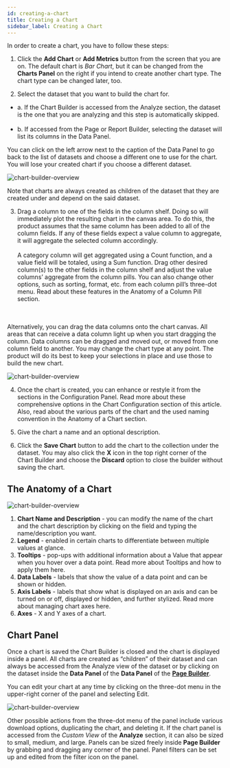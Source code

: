 ```yaml
---
id: creating-a-chart
title: Creating a Chart
sidebar_label: Creating a Chart
---
```

<div style={{textAlign: "justify"}}>

In order to create a chart, you have to follow these steps:

1. Click the **Add Chart** or **Add Metrics** button from the screen that you are on.
The default chart is *Bar Chart*, but it can be changed from the **Charts Panel** on the right if you intend to create another chart type. The chart type can be changed later, too.

2. Select the dataset that you want to build the chart for. 

<ul style={{listStyle: 'none', marginLeft: '20px'}}>
<li>  a. If the Chart Builder is accessed from the Analyze section, the dataset is the one that you are analyzing and this step is automatically skipped.</li>
<br/>
<li>  b. If accessed from the Page or Report Builder, selecting the dataset will list its columns in the Data Panel.</li></ul> 

You can click on the left arrow next to the caption of the Data Panel to go back to the list 
of datasets and choose a different one to use for the chart. You will lose your created 
chart if you choose a different dataset.

![chart-builder-overview](https://s3.amazonaws.com/cdn.qrvey.com/documentation_assets/partner-portal/qrvey-composer/chart-builder/create-chart/create1.png#thumbnail-40)

Note that charts are always created as children of the dataset that they are created
under and depend on the said dataset.

3. Drag a column to one of the fields in the column shelf. 
Doing so will immediately plot the resulting chart in the canvas area. To do this, the product assumes that the same column has been added to all of the column fields. If any of these fields expect a value column to aggregate, it will aggregate the selected column accordingly.<br/><br/> 
A category column will get aggregated using a Count function, and a value field will be totaled, using a Sum function. 
Drag other desired column(s) to the other fields in the column shelf and adjust the value columns’ aggregate from the column pills. 
You can also change other options, such as sorting, format, etc. from each column pill’s three-dot menu. Read about these features in the Anatomy of a Column Pill section.
<br/>
<br/> 
Alternatively, you can drag the data columns onto the chart canvas. All areas that can receive a data column light up when you start dragging the column. 
Data columns can be dragged and moved out, or moved from one column field to another. 
You may change the chart type at any point. The product will do its best to keep your selections in place and use those to build the new chart.

![chart-builder-overview](https://s3.amazonaws.com/cdn.qrvey.com/documentation_assets/partner-portal/qrvey-composer/chart-builder/create-chart/create2.gif#thumbnail)

4. Once the chart is created, you can enhance or restyle it from the sections in the Configuration Panel. Read more about these comprehensive options in the Chart Configuration section of this article. Also, read about the various parts of the chart and the used naming convention in the Anatomy of a Chart section.

5. Give the chart a name and an optional description.

6. Click the **Save Chart** button to add the chart to the collection under the dataset. You may also click the **X** icon in the top right corner of the Chart Builder and choose the **Discard** option to close the builder without saving the chart.

## The Anatomy of a Chart

![chart-builder-overview](https://s3.amazonaws.com/cdn.qrvey.com/documentation_assets/partner-portal/qrvey-composer/chart-builder/create-chart/create3.png#thumbnail)
1. **Chart Name and Description** - you can modify the name of the chart and the chart description by clicking on the field and typing the name/description you want.
2. **Legend** - enabled in certain charts to differentiate between multiple values at glance.
3. **Tooltips** - pop-ups with additional information about a Value that appear when you hover over a data point. Read more about Tooltips and how to apply them here.
4. **Data Labels** - labels that show the value of a data point and can be shown or hidden.
5. **Axis Labels** - labels that show what is displayed on an axis and can be turned on or off, displayed or hidden, and further stylized. Read more about managing chart axes here.
6. **Axes** - X and Y axes of a chart.

## Chart Panel
Once a chart is saved the Chart Builder is closed and the chart is displayed inside a panel. All charts are created as “children” of their dataset and can always be accessed from the Analyze view of the dataset or by clicking on the dataset inside the **Data Panel** of the **Data Panel** of the **[Page Builder](../../builders/pages.md)**.  

You can edit your chart at any time by clicking on the three-dot menu in the upper-right corner of the panel and selecting Edit.

![chart-builder-overview](https://s3.amazonaws.com/cdn.qrvey.com/documentation_assets/ui-docs/dataviews/chart-builder/creating-charts/create4.png#thumbnail-60)


Other possible actions from the three-dot menu of the panel include various download options, duplicating the chart, and deleting it. If the chart panel is accessed from the *Custom View* of the **Analyze** section, it can also be sized to small, medium, and large. Panels can be sized freely inside **Page Builder** by grabbing and dragging any corner of the panel.
Panel filters can be set up and edited from the filter icon on the panel.

</div>